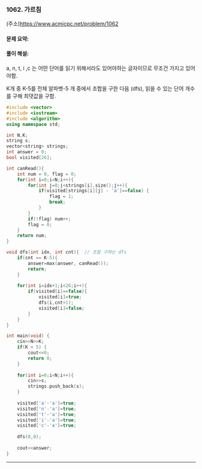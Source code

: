 ### 1062. 가르침

(주소)https://www.acmicpc.net/problem/1062



#### 문제 요약:



#### 풀이 해설:

a, n, t, i ,c 는 어떤 단어를 읽기 위해서라도 있어야하는 글자이므로 무조건 가지고 있어야함.

K개 중 K-5를 전체 알파벳-5 개 중에서 조합을 구한 다음 (dfs), 읽을 수 있는 단어 개수를 구해 최댓값을 구함. 

```c++
#include <vector>
#include <iostream>
#include <algorithm>
using namespace std;

int N,K;
string s;
vector<string> strings;
int answer = 0;
bool visited[26];

int canRead(){
    int num = 0, flag = 0;
    for(int i=0;i<N;i++){
        for(int j=0;j<strings[i].size();j++){
            if(visited[strings[i][j] - 'a']==false) {
                flag = 1;
                break;
            }
        }
        if(!flag) num++;
        flag = 0;
    }
    return num;
}

void dfs(int idx, int cnt){  // 조합 구하는 dfs
    if(cnt == K-5){
        answer=max(answer, canRead());
        return;
    }
    
    for(int i=idx+1;i<26;i++){
        if(visited[i]==false){
            visited[i]=true;
            dfs(i,cnt+1);
            visited[i]=false;
        }
    }
}

int main(void) {
    cin>>N>>K;
    if(K < 5) {
        cout<<0;
        return 0;
    }
    
    for(int i=0;i<N;i++){
        cin>>s;
        strings.push_back(s);
    }
    
    visited['a'-'a']=true;
    visited['n'-'a']=true;
    visited['t'-'a']=true;
    visited['i'-'a']=true;
    visited['c'-'a']=true;
    
    dfs(0,0);
    
    cout<<answer;
}

```
---
